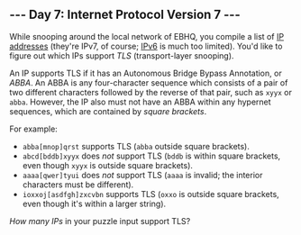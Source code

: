## \--- Day 7: Internet Protocol Version 7 ---

While snooping around the local network of EBHQ, you compile a list of
[IP addresses](https://en.wikipedia.org/wiki/IP_address) (they're IPv7,
of course; [IPv6](https://en.wikipedia.org/wiki/IPv6) is much too
limited). You'd like to figure out which IPs support *TLS*
(transport-layer snooping).

An IP supports TLS if it has an Autonomous Bridge Bypass Annotation, or
*ABBA*. An ABBA is any four-character sequence which consists of a pair
of two different characters followed by the reverse of that pair, such
as `xyyx` or `abba`. However, the IP also must not have an ABBA within
any hypernet sequences, which are contained by *square brackets*.

For example:

  - `abba[mnop]qrst` supports TLS (`abba` outside square brackets).
  - `abcd[bddb]xyyx` does *not* support TLS (`bddb` is within square
    brackets, even though `xyyx` is outside square brackets).
  - `aaaa[qwer]tyui` does *not* support TLS (`aaaa` is invalid; the
    interior characters must be different).
  - `ioxxoj[asdfgh]zxcvbn` supports TLS (`oxxo` is outside square
    brackets, even though it's within a larger string).

*How many IPs* in your puzzle input support TLS?
